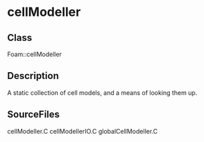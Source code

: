 # cellModeller 
## Class
Foam::cellModeller

## Description
A static collection of cell models, and a means of looking them up.

## SourceFiles
cellModeller.C
cellModellerIO.C
globalCellModeller.C


